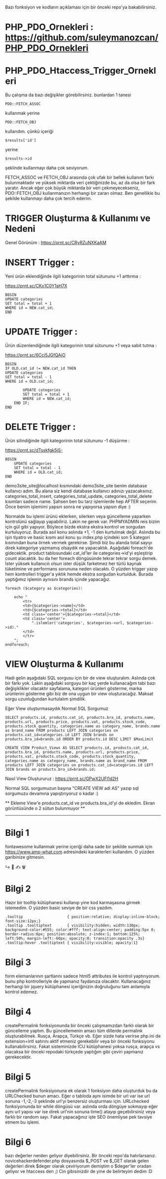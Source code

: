 Bazı fonksiyon ve kodların açıklaması için bir önceki repo'ya bakabilirsiniz.
# PHP_PDO_Ornekleri : https://github.com/suleymanozcan/PHP_PDO_Ornekleri


# PHP_PDO_Htaccess_Trigger_Ornekleri

Bu çalışma da bazı değişikler görebilirsiniz. 
bunlardan 1 tanesi 
```
PDO::FETCH_ASSOC 
```
kullanmak yerine 
```
PDO::FETCH_OBJ
``` 
kullandım.
çünkü içeriği 
```
$results['id']
```
yerine 
```
$results->id 
```
şeklinde kullanmayı daha çok seviyorum.

FETCH_ASSOC ve FETCH_OBJ arasında çok ufak bir bellek kullanım farkı bulunmaktadır ve yüksek miktarda veri çektiğinizde bu, az da olsa bir fark yaratır. Ancak eğer çok büyük miktarda bir veri çekmeyecekseniz, PDO::FETCH_OBJ kullanmanızın herhangi bir zararı olmaz. Ben genellikle bu şekilde kullanmayı daha çok tercih ederim.



# TRIGGER Oluşturma & Kullanımı ve Nedeni
Genel Görünüm : https://prnt.sc/CRyRZuNXKaAM

# INSERT Trigger :
Yeni ürün eklendiğinde ilgili kategorinin total sütununu +1 arttırma :

https://prnt.sc/CKx1C0Y1sH7X
```
BEGIN
UPDATE categories
SET total = total + 1
WHERE id = NEW.cat_id;
END
```

# UPDATE Trigger :
Ürün düzenlendiğinde ilgili kategorinin total sütununu +1 veya sabit tutma :

https://prnt.sc/6Cci5JGfQAjO
```
BEGIN
IF OLD.cat_id != NEW.cat_id THEN
UPDATE categories
SET total = total - 1
WHERE id = OLD.cat_id;

        UPDATE categories
        SET total = total + 1
        WHERE id = NEW.cat_id;
    END IF;
END
```

# DELETE Trigger :
Ürün silindiğinde ilgili kategorinin total sütununu -1 düşürme :

https://prnt.sc/dTsskfgk5jS-
```
BEGIN
    UPDATE categories
    SET total = total - 1
    WHERE id = OLD.cat_id;
END
```

demo3site_site@localhost kısmındaki demo3site_site benim database kullanıcı adım. Bu alana siz kendi database kullanıcı
adınızı yazacaksınız.
categories_total_insert, categories_total_update, categories_total_delete kısımları sadece name.
Şahsen ben bu tarz işlemlerde hep AFTER seçerim. Önce benim işlemimi yapsın sonra ne yapıyorsa yapsın diye :)


Normalde bu işlemi ürünü eklerken, silerken veya güncelleme yaparken kontrolünü sağlayıp yapabiliriz.
Lakin ne gerek var. PHPMYADMIN reis bizim için gül gibi yapıyor. Böylece bizde ekstra ekstra kontrol ve sorgudan kurtuluyoruz.
Burada asıl konu aslında +1, -1 den kurtulmak değil. Aslında bu işin tiyatro ve basic kısmı asıl konu şu
index.php içindeki son 5 kategori kısmından buna örnek vermek gerekirse. Şimdi biz bu alanda total sayıyı direk
kategoriye yazmamış olsaydık ne yapacaktık. Aşağıdaki foreach'de gidecektik. product tablosundaki cat_id'ler ile 
categories->id'yi eşleştirip count alacaktık. bu da her foreach döngüsünde tekrar tekrar sorgu demek.
İster yüksek kullanıcılı olsun ister düşük farketmez her türlü kaynak tüketimine ve performans sorununa neden olacaktı.
O yüzden trigger yazıp hem kontrolleri trigger'a yıktık hemde ekstra sorgudan kurtulduk.
Burada yaptığımız işlemin aynısını brands içinde yapacağız.

```
foreach ($category as $categories):
    
    echo "
        <tr>
        <td>{$categories->name}</td>
        <td>{$categories->total}</td>
        <td class='center'>{$categories->total}</td>
        <td class='center'>
            ".islemler('categories', $categories->url, $categories->id)."
        </td>
        </tr>
    ";
endforeach;
```



# VIEW Oluşturma & Kullanımı

Hadi gelin aşağıdaki SQL sorgusu için bir de view oluşturalım. Aslında çok bir farkı yok. Lakin aşağıdaki sorguyu
bir kaç yerde kullanacağım tabi bazı değişiklikler olacaktır sayfalama, kategori ürünleri gösterme,
marka ürünlerini gösterme gibi biz de ona uygun bir view oluşturacağız. Maksat sorgu uzunluğundan kurtulalım şimdilik.

Eğer View oluşturmasaydık Normal SQL Sorgumuz
```
SELECT products.id, products.cat_id, products.bra_id, products.name, products.url, products.price, products.vat, products.stock_code, products.stock_quantity, categories.name as category_name, brands.name as brand_name FROM products LEFT JOIN categories on products.cat_id=categories.id LEFT JOIN brands on products.bra_id=brands.id ORDER BY products.id DESC LIMIT $MaxLimit
```
```
CREATE VIEW Product_Views AS SELECT products.id, products.cat_id, products.bra_id, products.name, products.url, products.price, products.vat, products.stock_code, products.stock_quantity, categories.name as category_name, brands.name as brand_name FROM products LEFT JOIN categories on products.cat_id=categories.id LEFT JOIN brands on products.bra_id=brands.id;
```

Nasıl View Oluştururuz  : https://prnt.sc/GPwX2UFI1d2H

Normal SQL sorgumuzun başına "CREATE VIEW adi AS" yazıp sql sorgumuzu devamına yapıştırıyoruz o kadar :)

** Ekleme View'e products.cat_id ve products.bra_id'yi de ekledim. Ekran görüntüsünde o 2 sütun bulunmuyor **

----

# Bilgi 1
fontawesome kullanmak yerine içeriği daha sade bir şekilde sunmak için
https://www.amp-what.com adresindeki karakterleri kullandım. O yüzden garibinize gitmesin.

↪   🔎   ✍   🗑

# Bilgi 2
Hazır bir tooltip kütüphanesi kullanıp yine kod karmaşasına girmek istemedim. O yüzden basic seviye de bir css yazdım.
```
.tooltip                    { position:relative; display:inline-block; font-size:12px;}
.tooltip .tooltiptext       { visibility:hidden; width:130px; background-color:#555; color:#fff; text-align:center; padding:5px 0; border-radius:6px; position:absolute; z-index:1; bottom:125%; left:50%; margin-left:-60px; opacity:0; transition:opacity .3s}
.tooltip:hover .tooltiptext { visibility:visible; opacity:1}
```

# Bilgi 3
form elemanlarının şartlarını sadece html5 attributes ile kontrol yaptırıyorum. bunu php kontrolleriyle de yapmanız
faydanıza olacaktır. Kullanacağınız herhangi bir jquery kütüphanesi içeriğinizin doğruluğunu tam anlamıyla kontrol edemez.

# Bilgi 4
createPermalink fonksiyonunda bir önceki çalışmamızdan farklı olarak bir güncelleme yaptım.
Bu güncellemenin amacı tüm dillerde permalink oluşturabilmek. Rusça, Arapça, Türkçe vb.
Eğer sizde hata verirse php.ini de extension=intl satırını aktif etmeniz gerekebilir veya bir önceki fonksiyonu kullanabilirsiniz.
Fakat sisteminizde ICU kütüphanesi yoksa rusça, arapça vs olacaksa bir önceki repodaki türkçede yaptığım gibi çeviri yapmanız gerekecektir.

# Bilgi 5
createPermalink fonksiyonuna ek olarak 1 fonksiyon daha oluşturduk bu da URLChecked bunun amacı. Eğer o tabloda aynı
isimde bir url var ise url sonuna -1,-2,-3 şeklinde url'yi benzersiz oluşturması için.
URLchecked fonksiyonunda bir while döngüsü var. aslında orda döngüye sokmayıp eğer aynı url yapısı var ise 
direk url'nin sonuna time() atayıp geçebilirsiniz veya farklı bir random sayı. Fakat yapacağınız işte SEO önemliyse pek tavsiye etmem bu işlemi.

# Bilgi 6
bazı değerler nerden geliyor diyebilirsiniz. Bir önceki repo'da hatırlarsanız. novicehackerdefender.php dosyasında
$_POST ve $_GET olarak gelen değerleri direk $deger olarak çeviriyorum demiştim o $deger'ler oradan geliyor
ve htaccess den ;) Cin gibisinizdir de yine de belirteyim dedim :D
